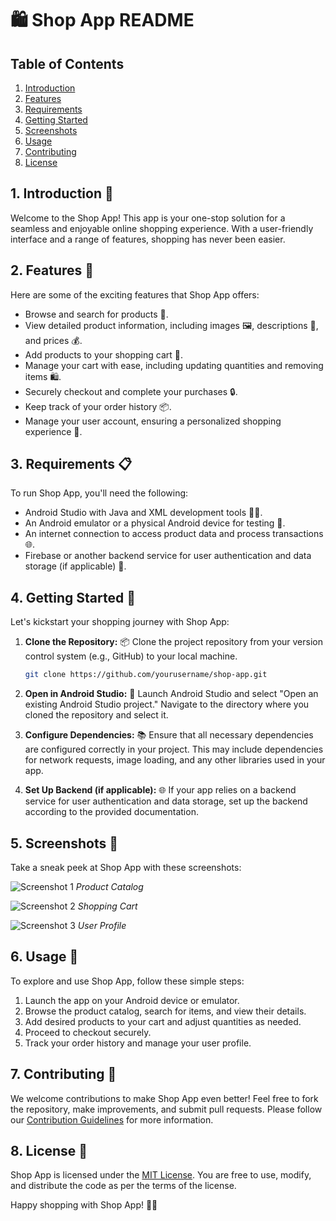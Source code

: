 # 🛍️ Shop App README

## Table of Contents
1. [Introduction](#introduction)
2. [Features](#features)
3. [Requirements](#requirements)
4. [Getting Started](#getting-started)
5. [Screenshots](#screenshots)
6. [Usage](#usage)
7. [Contributing](#contributing)
8. [License](#license)

## 1. Introduction 📱 <a name="introduction"></a>
Welcome to the Shop App! This app is your one-stop solution for a seamless and enjoyable online shopping experience. With a user-friendly interface and a range of features, shopping has never been easier. 

## 2. Features 🌟 <a name="features"></a>
Here are some of the exciting features that Shop App offers:
- Browse and search for products 🧐.
- View detailed product information, including images 🖼️, descriptions 📝, and prices 💰.
- Add products to your shopping cart 🛒.
- Manage your cart with ease, including updating quantities and removing items 🛍️.
- Securely checkout and complete your purchases 🔒.
- Keep track of your order history 📦.
- Manage your user account, ensuring a personalized shopping experience 👤.

## 3. Requirements 📋 <a name="requirements"></a>
To run Shop App, you'll need the following:
- Android Studio with Java and XML development tools 🧑‍💻.
- An Android emulator or a physical Android device for testing 📱.
- An internet connection to access product data and process transactions 🌐.
- Firebase or another backend service for user authentication and data storage (if applicable) 🚀.

## 4. Getting Started 🚀 <a name="getting-started"></a>
Let's kickstart your shopping journey with Shop App:

1. **Clone the Repository:** 📦
   Clone the project repository from your version control system (e.g., GitHub) to your local machine.

   ```bash
   git clone https://github.com/yourusername/shop-app.git
   ```

2. **Open in Android Studio:** 🚀
   Launch Android Studio and select "Open an existing Android Studio project." Navigate to the directory where you cloned the repository and select it.

3. **Configure Dependencies:** 📚
   Ensure that all necessary dependencies are configured correctly in your project. This may include dependencies for network requests, image loading, and any other libraries used in your app.

4. **Set Up Backend (if applicable):** 🌐
   If your app relies on a backend service for user authentication and data storage, set up the backend according to the provided documentation.

## 5. Screenshots 📸 <a name="screenshots"></a>
Take a sneak peek at Shop App with these screenshots:

![Screenshot 1](res/Screenshots/homeSS.jpg)
*Product Catalog*

![Screenshot 2](res/Screenshots/product.jpg)
*Shopping Cart*

![Screenshot 3](res/Screenshots/cart.jpg)
*User Profile*

## 6. Usage 🛒 <a name="usage"></a>
To explore and use Shop App, follow these simple steps:
1. Launch the app on your Android device or emulator.
2. Browse the product catalog, search for items, and view their details.
3. Add desired products to your cart and adjust quantities as needed.
4. Proceed to checkout securely.
5. Track your order history and manage your user profile.

## 7. Contributing 🤝 <a name="contributing"></a>
We welcome contributions to make Shop App even better! Feel free to fork the repository, make improvements, and submit pull requests. Please follow our [Contribution Guidelines](CONTRIBUTING.md) for more information.

## 8. License 📜 <a name="license"></a>
Shop App is licensed under the [MIT License](LICENSE.md). You are free to use, modify, and distribute the code as per the terms of the license.

Happy shopping with Shop App! 🎉🛒
